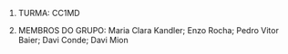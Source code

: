 1. TURMA: CC1MD

2. MEMBROS DO GRUPO: 
Maria Clara Kandler;
Enzo Rocha;
Pedro Vitor Baier; 
Davi Conde;
Davi Mion
